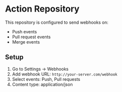 # Action Repository

This repository is configured to send webhooks on:
- Push events
- Pull request events  
- Merge events

## Setup
1. Go to Settings → Webhooks
2. Add webhook URL: `http://your-server.com/webhook`
3. Select events: Push, Pull requests
4. Content type: application/json
